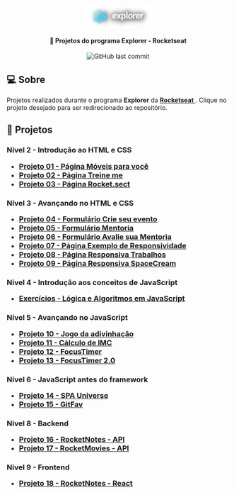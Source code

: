 <div align="center">
  <img alt="Logo Explorer" title="Explorer" src="./assets/Logo2-sombra.png">
</div>
	
<h4 align="center"> 
	🚀 Projetos do programa Explorer - Rocketseat
</h4>

<div align="center">
  
  <img alt="GitHub last commit" src="https://img.shields.io/github/last-commit/LauriRodrigues/Projetos-Explorer/main?color=1280bf&style=plastic">
 
</div>

<h2 align=left> 💻 Sobre </h3>
<p> Projetos realizados durante o programa <strong>Explorer</strong> da <a href="https://www.rocketseat.com.br/"> <strong>Rocketseat</strong> </a>. Clique no projeto desejado para ser redirecionado ao repositório.<p>
  
<h2 align=left> 🚀 Projetos </h3>

<h3 align=left> Nível 2 - Introdução ao HTML e CSS
<ul>
  <li><a href="https://github.com/LauriRodrigues/Page-Moveis-para-voce"> Projeto 01 - Página Móveis para você </a></li>
  <li><a href="https://github.com/LauriRodrigues/Page-Treine-me"> Projeto 02 - Página Treine me </a></li>
  <li><a href="https://github.com/LauriRodrigues/Page-Rocket.sect"> Projeto 03 - Página Rocket.sect </a></li>
</ul>

<h3 align=left> Nível 3 - Avançando no HTML e CSS
<ul>
  <li><a href="https://github.com/LauriRodrigues/Form-Crie-seu-evento"> Projeto 04 - Formulário Crie seu evento </a></li>
  <li><a href="https://github.com/LauriRodrigues/Form-Mentoria"> Projeto 05 - Formulário Mentoria </a></li>
  <li><a href="https://github.com/LauriRodrigues/Form-Avalie-sua-mentoria"> Projeto 06 - Formulário Avalie sua Mentoria </a></li>
  <li><a href="https://github.com/LauriRodrigues/Page-Exemplo-de-Responsividade"> Projeto 07 - Página Exemplo de Responsividade </a></li>
  <li><a href="https://github.com/LauriRodrigues/Page-Responsiva-Trabalhos"> Projeto 08 - Página Responsiva Trabalhos </a></li>
  <li><a href="https://github.com/LauriRodrigues/Page-Responsiva-SpaceCream"> Projeto 09 - Página Responsiva SpaceCream </a></li>
</ul>

<h3 align=left> Nível 4 - Introdução aos conceitos de JavaScript
<ul>
  <li><a href="https://github.com/LauriRodrigues/Logica-e-algoritmos-em-JS"> Exercícios - Lógica e Algoritmos em JavaScript </a></li>
</ul>

<h3 align=left> Nível 5 - Avançando no JavaScript
<ul>
  <li><a href="https://github.com/LauriRodrigues/Jogo-da-adivinhacao"> Projeto 10 - Jogo da adivinhação </a></li>
  <li><a href="https://github.com/LauriRodrigues/Calculo-IMC"> Projeto 11 - Cálculo de IMC </a></li>
  <li><a href="https://github.com/LauriRodrigues/FocusTimer"> Projeto 12 - FocusTimer </a></li>
  <li><a href="https://github.com/LauriRodrigues/FocusTimer-2.0"> Projeto 13 - FocusTimer 2.0</a></li>
</ul>

<h3 align=left> Nível 6 - JavaScript antes do framework
<ul>
  <li><a href="https://github.com/LauriRodrigues/SPAUniverse"> Projeto 14 - SPA Universe </a></li>
  <li><a href="https://github.com/LauriRodrigues/GitFav"> Projeto 15 - GitFav </a></li>
</ul>

<h3 align=left> Nível 8 - Backend
<ul>
  <li><a href="https://github.com/LauriRodrigues/RocketNotes-api"> Projeto 16 - RocketNotes - API </a></li>
  <li><a href="https://github.com/LauriRodrigues/RocketMovies-api"> Projeto 17 - RocketMovies - API </a></li>
</ul>

<h3 align=left> Nível 9 - Frontend
<ul>
  <li><a href="https://github.com/LauriRodrigues/RocketNotes-front"> Projeto 18 - RocketNotes - React </a></li>
</ul>

